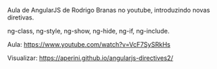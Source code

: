 Aula de AngularJS de Rodrigo Branas no youtube, introduzindo novas diretivas.

ng-class, ng-style, ng-show, ng-hide, ng-if, ng-include.

Aula: https://www.youtube.com/watch?v=VcF7SySRkHs

Visualizar: https://aperini.github.io/angularjs-directives2/
